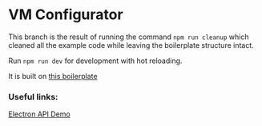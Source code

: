 # VM Configurator
This branch is the result of running the command `npm run cleanup` which cleaned
all the example code while leaving the boilerplate structure intact.

Run `npm run dev` for development with hot reloading.

It is built on [this boilerplate](https://github.com/chentsulin/electron-react-boilerplate)

### Useful links:
[Electron API Demo](https://github.com/electron/electron-api-demos)
